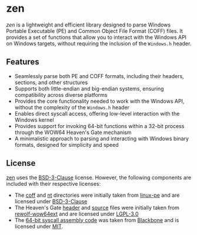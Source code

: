# zen

_zen_ is a lightweight and efficient library designed to parse Windows Portable Executable (PE) and Common Object File Format (COFF) files.
It provides a set of functions that allow you to interact with the Windows API on Windows targets, without requiring the inclusion of the `Windows.h` header.

## Features

- Seamlessly parse both PE and COFF formats, including their headers, sections, and other structures
- Supports both little-endian and big-endian systems, ensuring compatibility across diverse platforms
- Provides the core functionality needed to work with the Windows API, without the complexity of the `Windows.h` header
- Enables direct syscall access, offering low-level interaction with the Windows kernel
- Provides support for invoking 64-bit functions within a 32-bit process through the WOW64 Heaven's Gate mechanism
- A minimalistic approach to parsing and interacting with Windows binary formats, designed for simplicity and speed

## License

[zen](https://github.com/neonbyte1/zen) uses the [BSD-3-Clause](LICENSE.md) license. However, the following components are included with their respective licenses:

- The [coff](include/zen/coff) and [nt](include/zen/nt) directories were initially taken from [linux-pe](https://github.com/can1357/linux-pe) and are licensed under [BSD-3-Clause](https://github.com/can1357/linux-pe/blob/master/LICENSE.md)
- The Heaven's Gate [header](include/zen/platform/heavensgate.hpp) and [source](src/platform/heavensgate.cpp) files were initially taken from [rewolf-wow64ext](https://github.com/rwfpl/rewolf-wow64ext) and are licensed under [LGPL-3.0](https://github.com/rwfpl/rewolf-wow64ext/blob/master/lgpl-3.0.txt)
- The [64-bit syscall assembly code](src/platform/syscall64.asm) was taken from [Blackbone](https://github.com/DarthTon/Blackbone) and is licensed under [MIT](https://github.com/DarthTon/Blackbone/blob/master/LICENSE).
